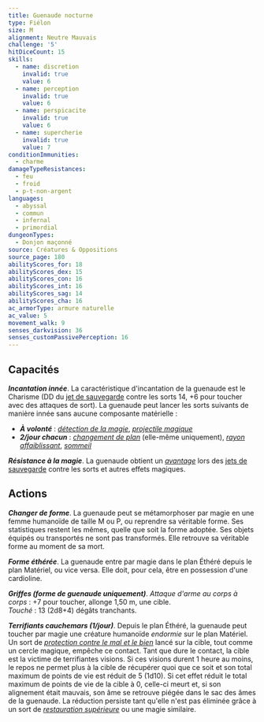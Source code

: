 ```yaml
---
title: Guenaude nocturne
type: Fiélon
size: M
alignment: Neutre Mauvais
challenge: '5'
hitDiceCount: 15
skills:
  - name: discretion
    invalid: true
    value: 6
  - name: perception
    invalid: true
    value: 6
  - name: perspicacite
    invalid: true
    value: 6
  - name: supercherie
    invalid: true
    value: 7
conditionImmunities:
  - charme
damageTypeResistances:
  - feu
  - froid
  - p-t-non-argent
languages:
  - abyssal
  - commun
  - infernal
  - primordial
dungeonTypes:
  - Donjon maçonné
source: Créatures & Oppositions
source_page: 180
abilityScores_for: 18
abilityScores_dex: 15
abilityScores_con: 16
abilityScores_int: 16
abilityScores_sag: 14
abilityScores_cha: 16
ac_armorType: armure naturelle
ac_value: 5
movement_walk: 9
senses_darkvision: 36
senses_customPassivePerception: 16
---
```

## Capacités
_**Incantation innée**_. La caractéristique d'incantation de la guenaude est le Charisme (DD du [jet de sauvegarde](/utiliser-les-caracteristiques/#jets-de-sauvegarde) contre les sorts 14, +6 pour toucher avec des attaques de sort). La guenaude peut lancer les sorts suivants de manière innée sans aucune composante matérielle :
* _**À volonté**_ : [_détection de la magie_](/grimoire/detection-de-la-magie/), [_projectile magique_](/grimoire/projectile-magique/)
* _**2/jour chacun**_ : [_changement de plan_](/grimoire/changement-de-plan/) (elle-même uniquement), [_rayon affaiblissant_](/grimoire/rayon-affaiblissant/), [_sommeil_](/grimoire/sommeil/)

_**Résistance à la magie**_. La guenaude obtient un [_avantage_](/utiliser-les-caracteristiques/#avantage-et-desavantage) lors des [jets de sauvegarde](/utiliser-les-caracteristiques/#jets-de-sauvegarde) contre les sorts et autres effets magiques.

## Actions
_**Changer de forme**_. La guenaude peut se métamorphoser par magie en une femme humanoïde de taille M ou P, ou reprendre sa véritable forme. Ses statistiques restent les mêmes, quelle que soit la forme adoptée. Ses objets équipés ou transportés ne sont pas transformés. Elle retrouve sa véritable forme au moment de sa mort.

_**Forme éthérée**_. La guenaude entre par magie dans le plan Éthéré depuis le plan Matériel, ou vice versa. Elle doit, pour cela, être en possession d'une cardioline.

_**Griffes (forme de guenaude uniquement)**_. _Attaque d'arme au corps à corps_ : +7 pour toucher, allonge 1,50 m, une cible.  
_Touché_ : 13 (2d8+4) dégâts tranchants.

_**Terrifiants cauchemars (1/jour)**_. Depuis le plan Éthéré, la guenaude peut toucher par magie une créature humanoïde _endormie_ sur le plan Matériel. Un sort de [_protection contre le mal et le bien_](/grimoire/protection-contre-le-mal-et-le-bien/) lancé sur la cible, tout comme un cercle magique, empêche ce contact. Tant que dure le contact, la cible est la victime de terrifiantes visions. Si ces visions durent 1 heure au moins, le repos ne permet plus à la cible de récupérer quoi que ce soit et son total maximum de points de vie est réduit de 5 (1d10). Si cet effet réduit le total maximum de points de vie de la cible à 0, celle-ci meurt et, si son alignement était mauvais, son âme se retrouve piégée dans le sac des âmes de la guenaude. La réduction persiste tant qu'elle n'est pas éliminée grâce à un sort de [_restauration supérieure_](/grimoire/restauration-superieure/) ou une magie similaire.
